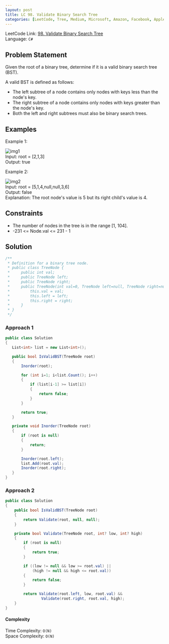 ```yaml
---
layout: post
title: LC 98. Validate Binary Search Tree
categories: [LeetCode, Tree, Medium, Microsoft, Amazon, Facebook, Apple]
---
```


LeetCode Link: [98. Validate Binary Search Tree](https://leetcode.com/problems/validate-binary-search-tree/description/)  
Language: `C#`  

## Problem Statement

Given the root of a binary tree, determine if it is a valid binary search tree (BST).

A valid BST is defined as follows:

* The left subtree of a node contains only nodes with keys less than the node's key.
* The right subtree of a node contains only nodes with keys greater than the node's key.
* Both the left and right subtrees must also be binary search trees.

## Examples

Example 1:

![img1](https://assets.leetcode.com/uploads/2020/12/01/tree1.jpg)  
Input: root = [2,1,3]  
Output: true

Example 2:

![img2](https://assets.leetcode.com/uploads/2020/12/01/tree2.jpg)   
Input: root = [5,1,4,null,null,3,6]  
Output: false  
Explanation: The root node's value is 5 but its right child's value is 4.
 
## Constraints  

* The number of nodes in the tree is in the range [1, 104].
* -231 <= Node.val <= 231 - 1

## Solution

``` csharp
/**
 * Definition for a binary tree node.
 * public class TreeNode {
 *     public int val;
 *     public TreeNode left;
 *     public TreeNode right;
 *     public TreeNode(int val=0, TreeNode left=null, TreeNode right=null) {
 *         this.val = val;
 *         this.left = left;
 *         this.right = right;
 *     }
 * }
 */
 ```

### Approach 1

 ``` csharp
public class Solution 
{
    List<int> list = new List<int>();

    public bool IsValidBST(TreeNode root) 
    {
        Inorder(root);

        for (int i=1; i<list.Count(); i++)
        {
            if (list[i-1] >= list[i])
            {
                return false;
            }
        }

        return true;
    }

    private void Inorder(TreeNode root)
    {
        if (root is null)
        {
            return;
        }

        Inorder(root.left);
        list.Add(root.val);
        Inorder(root.right);
    }
}
```

### Approach 2

```csharp
public class Solution 
{
    public bool IsValidBST(TreeNode root) 
    {
        return Validate(root, null, null);
    }

    private bool Validate(TreeNode root, int? low, int? high)
    {
        if (root is null) 
        {
            return true;
        }

        if ((low != null && low >= root.val) || 
            (high != null && high <= root.val))
        {
            return false;
        }

        return Validate(root.left, low, root.val) && 
                Validate(root.right, root.val, high);
    }
}
```

#### Complexity

Time Complexity: `O(N)`  
Space Complexity: `O(N)`  
